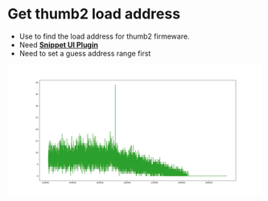 # Get thumb2 load address

+ Use to find the load address for thumb2 firmeware.
+ Need [**Snippet UI Plugin**](https://github.com/Vector35/snippets)
+ Need to set a guess address range first

![1](./picture/1.png)